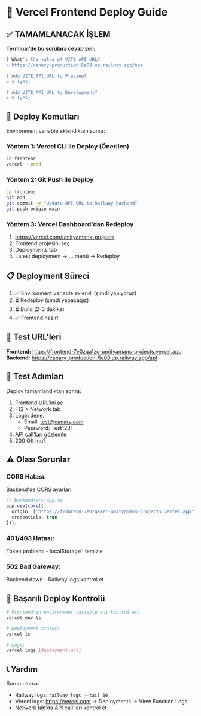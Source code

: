 # 🚀 Vercel Frontend Deploy Guide

## ✅ TAMAMLANACAK İŞLEM

**Terminal'de bu sorulara cevap ver:**

```bash
? What's the value of VITE_API_URL?
> https://canary-production-5a09.up.railway.app/api

? Add VITE_API_URL to Preview? 
> y (yes)

? Add VITE_API_URL to Development?
> y (yes)
```

## 🔄 Deploy Komutları

Environment variable eklendikten sonra:

### Yöntem 1: Vercel CLI ile Deploy (Önerilen)
```bash
cd frontend
vercel --prod
```

### Yöntem 2: Git Push ile Deploy
```bash
cd frontend
git add .
git commit -m "Update API URL to Railway backend"
git push origin main
```

### Yöntem 3: Vercel Dashboard'dan Redeploy
1. https://vercel.com/umityamans-projects
2. Frontend projesini seç
3. Deployments tab
4. Latest deployment → ... menü → Redeploy

## 📋 Deployment Süreci

1. ✅ Environment variable eklendi (şimdi yapıyoruz)
2. ⏳ Redeploy (şimdi yapacağız)
3. ⏳ Build (2-3 dakika)
4. ✅ Frontend hazır!

## 🎯 Test URL'leri

**Frontend:** https://frontend-7e0zqa1zc-umityamans-projects.vercel.app
**Backend:** https://canary-production-5a09.up.railway.app/api

## 🧪 Test Adımları

Deploy tamamlandıktan sonra:

1. Frontend URL'ini aç
2. F12 > Network tab
3. Login dene:
   - Email: test@canary.com
   - Password: Test123!
4. API call'ları gözlemle
5. 200 OK mu?

## ⚠️ Olası Sorunlar

### CORS Hatası:
Backend'de CORS ayarları:
```typescript
// backend/src/app.ts
app.use(cors({
  origin: ['https://frontend-7e0zqa1zc-umityamans-projects.vercel.app'],
  credentials: true
}));
```

### 401/403 Hatası:
Token problemi - localStorage'ı temizle

### 502 Bad Gateway:
Backend down - Railway logs kontrol et

## 🎉 Başarılı Deploy Kontrolü

```bash
# Frontend'in environment variable'ını kontrol et:
vercel env ls

# Deployment status:
vercel ls

# Logs:
vercel logs [deployment-url]
```

## 📞 Yardım

Sorun olursa:
- Railway logs: `railway logs --tail 50`
- Vercel logs: https://vercel.com → Deployments → View Function Logs
- Network tab'da API call'ları kontrol et
